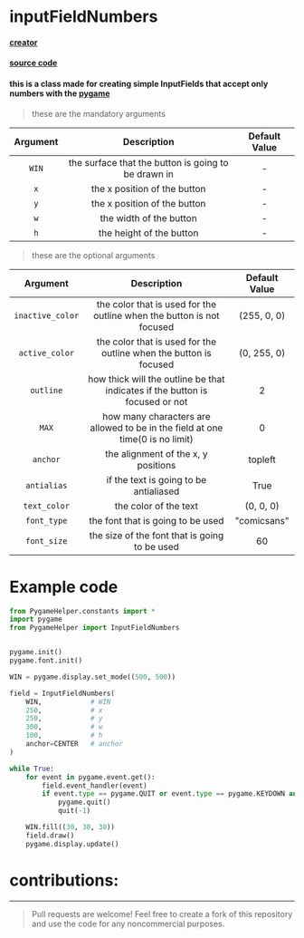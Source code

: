 # inputFieldNumbers

#### [creator](https://github.com/Emc2356)
#### [source code](https://github.com/Emc2356/Pygame-Widgets)

#### this is a class made for creating simple InputFields that accept only numbers with the [pygame](https://www.pygame.org)
> these are the mandatory arguments

| Argument | Description | Default Value |
|:----------:|:-------------:|:---------------:|
| `WIN` | the surface that the button is going to be drawn in | - |
| `x` | the x position of the button | - |
| `y` | the x position of the button | - |
| `w` | the width of the button | - |
| `h` | the height of the button | - |
> these are the optional arguments

| Argument | Description | Default Value |
|:----------:|:-------------:|:---------------:|
| `inactive_color` | the color that is used for the outline when the button is not focused | (255, 0, 0) |
| `active_color` | the color that is used for the outline when the button is focused | (0, 255, 0) |
| `outline` | how thick will the outline be that indicates if the button is focused or not | 2 |
| `MAX` | how many characters are allowed to be in the field at one time(0 is no limit) | 0 |
| `anchor` | the alignment of the x, y positions | topleft | 
| `antialias` | if the text is going to be antialiased | True |
| `text_color` | the color of the text | (0, 0, 0) |
| `font_type` | the font that is going to be used | "comicsans" |
| `font_size` | the size of the font that is going to be used | 60 |

# Example code
```python
from PygameHelper.constants import *
import pygame
from PygameHelper import InputFieldNumbers


pygame.init()
pygame.font.init()

WIN = pygame.display.set_mode((500, 500))

field = InputFieldNumbers(
    WIN,            # WIN
    250,            # x
    250,            # y
    300,            # w
    100,            # h
    anchor=CENTER   # anchor
)

while True:
    for event in pygame.event.get():
        field.event_handler(event)
        if event.type == pygame.QUIT or event.type == pygame.KEYDOWN and event.key == pygame.K_ESCAPE:
            pygame.quit()
            quit(-1)

    WIN.fill((30, 30, 30))
    field.draw()
    pygame.display.update()

```

# contributions:
---
> Pull requests are welcome!
> Feel free to create a fork of this repository and use the code for any noncommercial purposes.
